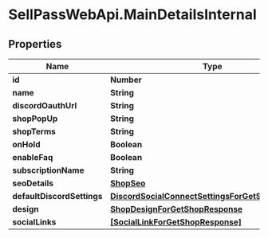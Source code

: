 # SellPassWebApi.MainDetailsInternal

## Properties

Name | Type | Description | Notes
------------ | ------------- | ------------- | -------------
**id** | **Number** |  | [optional] 
**name** | **String** |  | [optional] 
**discordOauthUrl** | **String** |  | [optional] 
**shopPopUp** | **String** |  | [optional] 
**shopTerms** | **String** |  | [optional] 
**onHold** | **Boolean** |  | [optional] 
**enableFaq** | **Boolean** |  | [optional] 
**subscriptionName** | **String** |  | [optional] 
**seoDetails** | [**ShopSeo**](ShopSeo.md) |  | [optional] 
**defaultDiscordSettings** | [**DiscordSocialConnectSettingsForGetShopResponse**](DiscordSocialConnectSettingsForGetShopResponse.md) |  | [optional] 
**design** | [**ShopDesignForGetShopResponse**](ShopDesignForGetShopResponse.md) |  | [optional] 
**socialLinks** | [**[SocialLinkForGetShopResponse]**](SocialLinkForGetShopResponse.md) |  | [optional] 


